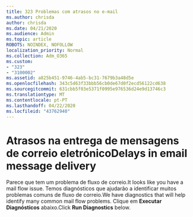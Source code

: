 ```yaml
---
title: 323 Problemas com atrasos no e-mail
ms.author: chrisda
author: chrisda
ms.date: 04/21/2020
ms.audience: Admin
ms.topic: article
ROBOTS: NOINDEX, NOFOLLOW
localization_priority: Normal
ms.collection: Adm_O365
ms.custom:
- "323"
- "3100002"
ms.assetid: a825b451-9746-4ab5-bc31-7679b3a48d5e
ms.openlocfilehash: 343c5d63f33bbb56cb0de67d0f2ecd56122cd638
ms.sourcegitcommit: 631cbb5f03e5371f0995e976536d24e9d13746c3
ms.translationtype: MT
ms.contentlocale: pt-PT
ms.lasthandoff: 04/22/2020
ms.locfileid: "43762940"
---
```

# <a name="delays-in-email-message-delivery"></a><span data-ttu-id="bd18e-102">Atrasos na entrega de mensagens de correio eletrónico</span><span class="sxs-lookup"><span data-stu-id="bd18e-102">Delays in email message delivery</span></span>

<span data-ttu-id="bd18e-103">Parece que tem um problema de fluxo de correio.</span><span class="sxs-lookup"><span data-stu-id="bd18e-103">It looks like you have a mail flow issue.</span></span> <span data-ttu-id="bd18e-104">Temos diagnósticos que ajudarão a identificar muitos problemas comuns de fluxo de correio.</span><span class="sxs-lookup"><span data-stu-id="bd18e-104">We have diagnostics that will help identify many common mail flow problems.</span></span> <span data-ttu-id="bd18e-105">Clique em **Executar Diagnósticos** abaixo.</span><span class="sxs-lookup"><span data-stu-id="bd18e-105">Click **Run Diagnostics** below.</span></span>
